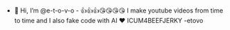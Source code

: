 - 👋 Hi, I’m @e-t-o-v-o -
👍👍👍😘😘😘😘 I make youtube videos from time to time and I also fake code with AI ❤️
ICUM4BEEFJERKY
-etovo
